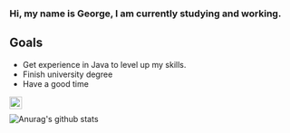 ### Hi, my name is George, I am currently studying and working. 
<!--
**Destrolaric/Destrolaric** is a ✨ _special_ ✨ repository because its `README.md` (this file) appears on your GitHub profile.
-->

## Goals
* Get experience in Java to level up my skills. 
* Finish university degree
* Have a good time

[<img align="left" alt="destrolaric | YouTube" width="22px" src="https://cdn.jsdelivr.net/npm/simple-icons@v3/icons/telegram.svg" />][Telegram]
<br>

![Anurag's github stats](https://github-readme-stats.vercel.app/api?username=Destrolaric&count_private=true)

[mail]: fireshowel@gmail.com
[Telegram]: https://t.me/Zestaras

